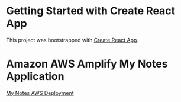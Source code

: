 # Getting Started with Create React App

This project was bootstrapped with [Create React App](https://github.com/facebook/create-react-app).

# Amazon AWS Amplify My Notes Application

[My Notes AWS Deployment](https://main.d2exe32agzt5pn.amplifyapp.com/)
